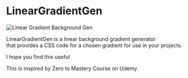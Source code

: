 # LinearGradientGen

![Linear Gradient Background Gen](https://github.com/wptechprodigy/lineargradientgen/tree/develop/images/lineargradgen.png)

<p>LinearGradientGen is a linear background gradient generator<br>
that provides a CSS code for a chosen gradient for use in your projects.</p>

<p>I hope you find this useful</p>

<p>This is inspired by Zero to Mastery Course on Udemy</p>

